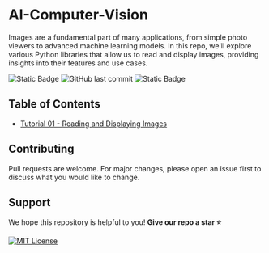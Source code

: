 # AI-Computer-Vision

Images are a fundamental part of many applications, from simple photo viewers to advanced machine learning models. In this repo, we'll explore various Python libraries that allow us to read and display images, providing insights into their features and use cases.

 ![Static Badge](https://img.shields.io/badge/AI_Computer_Vision-Jupyter_Notebook-orange) ![GitHub last commit](https://img.shields.io/github/last-commit/manulthanura/AI-Computer-Vision) ![Static Badge](https://img.shields.io/badge/License-Academic_Free_License_v3.0-blue)


## Table of Contents

- [Tutorial 01 - Reading and Displaying Images](#tutorial-01---reading-and-displaying-images)



## Contributing

Pull requests are welcome. For major changes, please open an issue first to discuss what you would like to change.


## Support

We hope this repository is helpful to you! **Give our repo a star :star:**

[![MIT License](https://img.shields.io/badge/Donate-Buy%20Me%20A%20Coffee-orange.svg?style=flat-square&logo=buymeacoffee)](https://www.buymeacoffee.com/manulthanura)